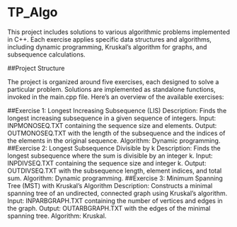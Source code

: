 # TP_Algo

This project includes solutions to various algorithmic problems implemented in C++. Each exercise applies specific data structures and algorithms, including dynamic programming, Kruskal’s algorithm for graphs, and subsequence calculations.

##Project Structure

The project is organized around five exercises, each designed to solve a particular problem. Solutions are implemented as standalone functions, invoked in the main.cpp file. Here’s an overview of the available exercises:

##Exercise 1: Longest Increasing Subsequence (LIS)
Description: Finds the longest increasing subsequence in a given sequence of integers.
Input: INPMONOSEQ.TXT containing the sequence size and elements.
Output: OUTMONOSEQ.TXT with the length of the subsequence and the indices of the elements in the original sequence.
Algorithm: Dynamic programming.
##Exercise 2: Longest Subsequence Divisible by k
Description: Finds the longest subsequence where the sum is divisible by an integer k.
Input: INPDIVSEQ.TXT containing the sequence size and integer k.
Output: OUTDIVSEQ.TXT with the subsequence length, element indices, and total sum.
Algorithm: Dynamic programming.
##Exercise 3: Minimum Spanning Tree (MST) with Kruskal’s Algorithm
Description: Constructs a minimal spanning tree of an undirected, connected graph using Kruskal’s algorithm.
Input: INPARBGRAPH.TXT containing the number of vertices and edges in the graph.
Output: OUTARBGRAPH.TXT with the edges of the minimal spanning tree.
Algorithm: Kruskal.
